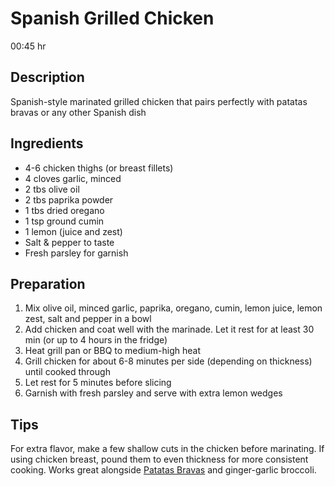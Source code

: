 # Spanish Grilled Chicken

00:45 hr

## Description

Spanish-style marinated grilled chicken that pairs perfectly with patatas bravas or any other Spanish dish

## Ingredients

- 4-6 chicken thighs (or breast fillets)
- 4 cloves garlic, minced
- 2 tbs olive oil
- 2 tbs paprika powder
- 1 tbs dried oregano
- 1 tsp ground cumin
- 1 lemon (juice and zest)
- Salt & pepper to taste
- Fresh parsley for garnish

## Preparation

1. Mix olive oil, minced garlic, paprika, oregano, cumin, lemon juice, lemon zest, salt and pepper in a bowl
2. Add chicken and coat well with the marinade. Let it rest for at least 30 min (or up to 4 hours in the fridge)
3. Heat grill pan or BBQ to medium-high heat
4. Grill chicken for about 6-8 minutes per side (depending on thickness) until cooked through
5. Let rest for 5 minutes before slicing
6. Garnish with fresh parsley and serve with extra lemon wedges

## Tips

For extra flavor, make a few shallow cuts in the chicken before marinating. If using chicken breast, pound them to even thickness for more consistent cooking. Works great alongside [Patatas Bravas](<Patatas Bravas.md>) and ginger-garlic broccoli.
